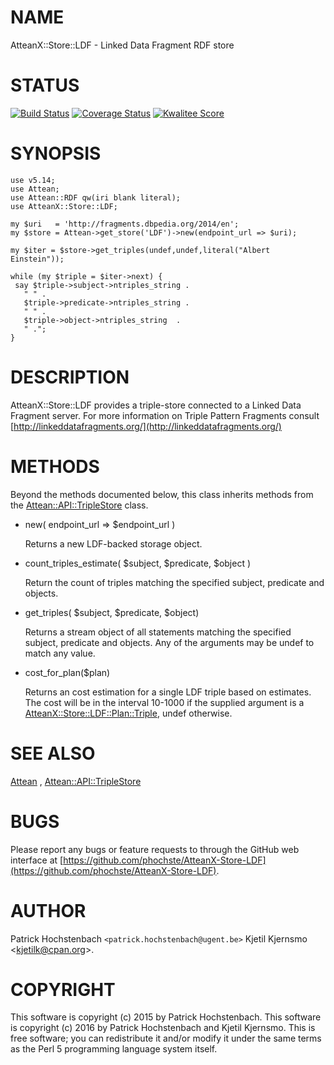 # NAME

AtteanX::Store::LDF - Linked Data Fragment RDF store

# STATUS
[![Build Status](https://travis-ci.org/phochste/AtteanX-Store-LDF.svg)](https://travis-ci.org/phochste/AtteanX-Store-LDF)
[![Coverage Status](https://coveralls.io/repos/phochste/AtteanX-Store-LDF/badge.svg)](https://coveralls.io/r/phochste/AtteanX-Store-LDF)
[![Kwalitee Score](http://cpants.cpanauthors.org/dist/AtteanX-Store-LDF.png)](http://cpants.cpanauthors.org/dist/AtteanX-Store-LDF)

# SYNOPSIS

    use v5.14;
    use Attean;
    use Attean::RDF qw(iri blank literal);
    use AtteanX::Store::LDF;

    my $uri   = 'http://fragments.dbpedia.org/2014/en';
    my $store = Attean->get_store('LDF')->new(endpoint_url => $uri);

    my $iter = $store->get_triples(undef,undef,literal("Albert Einstein"));

    while (my $triple = $iter->next) {
     say $triple->subject->ntriples_string .
       " " .
       $triple->predicate->ntriples_string . 
       " " .
       $triple->object->ntriples_string  .
       " .";
    }

# DESCRIPTION

AtteanX::Store::LDF provides a triple-store connected to a Linked Data Fragment server.
For more information on Triple Pattern Fragments consult [http://linkeddatafragments.org/](http://linkeddatafragments.org/)

# METHODS

Beyond the methods documented below, this class inherits methods from the
[Attean::API::TripleStore](https://metacpan.org/pod/Attean::API::TripleStore) class.

- new( endpoint\_url => $endpoint\_url )

    Returns a new LDF-backed storage object.

- count\_triples\_estimate( $subject, $predicate, $object ) 

    Return the count of triples matching the specified subject, predicate and 
    objects.

- get\_triples( $subject, $predicate, $object)

    Returns a stream object of all statements matching the specified subject,
    predicate and objects. Any of the arguments may be undef to match any value.

- cost\_for\_plan($plan)

    Returns an cost estimation for a single LDF triple based on
    estimates. The cost will be in the interval 10-1000 if the supplied
    argument is a [AtteanX::Store::LDF::Plan::Triple](https://metacpan.org/pod/AtteanX::Store::LDF::Plan::Triple), undef otherwise.

# SEE ALSO

[Attean](https://metacpan.org/pod/Attean) , [Attean::API::TripleStore](https://metacpan.org/pod/Attean::API::TripleStore)

# BUGS

Please report any bugs or feature requests to through the GitHub web interface
at [https://github.com/phochste/AtteanX-Store-LDF](https://github.com/phochste/AtteanX-Store-LDF).

# AUTHOR

Patrick Hochstenbach  `<patrick.hochstenbach@ugent.be>`
Kjetil Kjernsmo &lt;kjetilk@cpan.org>.

# COPYRIGHT

This software is copyright (c) 2015 by Patrick Hochstenbach.
This software is copyright (c) 2016 by Patrick Hochstenbach and Kjetil Kjernsmo.
This is free software; you can redistribute it and/or modify it under
the same terms as the Perl 5 programming language system itself.

